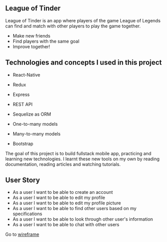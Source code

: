 ## League of Tinder

League of Tinder is an app where players of the game League of Legends can find and match with other players to play the game together. 

  * Make new friends
  * Find players with the same goal
  * Improve together!

## Technologies and concepts I used in this project

  *  React-Native
  *  Redux
  *  Express
  *  REST API
  *  Sequelize as ORM
  *  One-to-many models
  *  Many-to-many models 
  
  * Bootstrap 

The goal of this project is to build fullstack mobile app, practicing and learning new technologies. I learnt these new tools on my own by reading documentation, reading articles and watching tutorials.


## User Story

* As a user I want to be able to create an account
* As a user I want to be able to edit my profile
* As a user I want to be able to edit my profile picture
* As a user I want to be able to find other users based on my specifications
* As a user I want to be able to look through other user's information
* As a user I want to be able to chat with other users

Go to [wireframe](https://wireframepro.mockflow.com/view/M2833d785d24a3b33ed266bdd61e6fc871617376920223)
